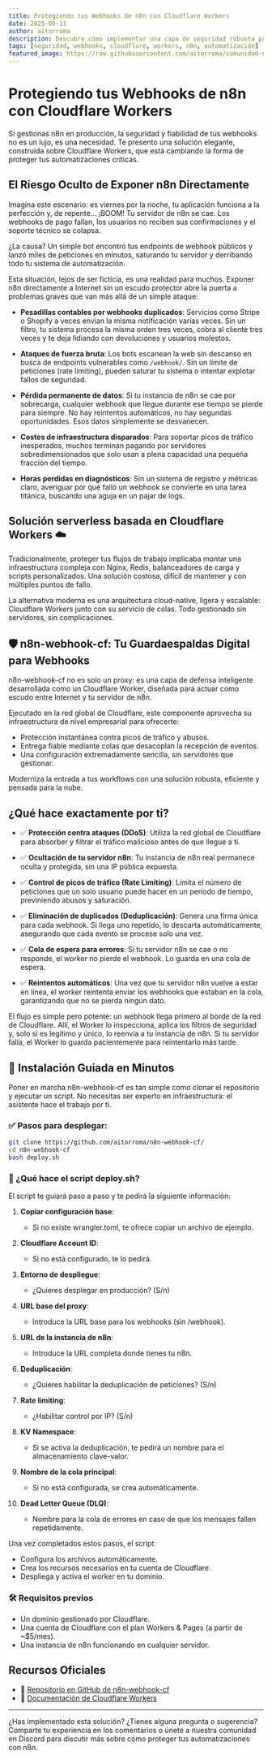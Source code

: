 ```yaml
---
title: Protegiendo tus Webhooks de n8n con Cloudflare Workers
date: 2025-06-11
author: aitorroma
description: Descubre cómo implementar una capa de seguridad robusta para tus webhooks de n8n utilizando Cloudflare Workers, evitando ataques, duplicados y garantizando la entrega fiable de eventos
tags: [seguridad, webhooks, cloudflare, workers, n8n, automatización]
featured_image: https://raw.githubusercontent.com/aitorroma/comunidad-n8n-blog/main/assets/cloudflare-n8n.jpg
---
```


# Protegiendo tus Webhooks de n8n con Cloudflare Workers

Si gestionas n8n en producción, la seguridad y fiabilidad de tus webhooks no es un lujo, es una necesidad. Te presento una solución elegante, construida sobre Cloudflare Workers, que está cambiando la forma de proteger tus automatizaciones críticas.

## El Riesgo Oculto de Exponer n8n Directamente

Imagina este escenario: es viernes por la noche, tu aplicación funciona a la perfección y, de repente... ¡BOOM! Tu servidor de n8n se cae. Los webhooks de pago fallan, los usuarios no reciben sus confirmaciones y el soporte técnico se colapsa.

¿La causa? Un simple bot encontró tus endpoints de webhook públicos y lanzó miles de peticiones en minutos, saturando tu servidor y derribando todo tu sistema de automatización.

Esta situación, lejos de ser ficticia, es una realidad para muchos. Exponer n8n directamente a Internet sin un escudo protector abre la puerta a problemas graves que van más allá de un simple ataque:

- **Pesadillas contables por webhooks duplicados**: Servicios como Stripe o Shopify a veces envían la misma notificación varias veces. Sin un filtro, tu sistema procesa la misma orden tres veces, cobra al cliente tres veces y te deja lidiando con devoluciones y usuarios molestos.
  
- **Ataques de fuerza bruta**: Los bots escanean la web sin descanso en busca de endpoints vulnerables como `/webhook/`. Sin un límite de peticiones (rate limiting), pueden saturar tu sistema o intentar explotar fallos de seguridad.
  
- **Pérdida permanente de datos**: Si tu instancia de n8n se cae por sobrecarga, cualquier webhook que llegue durante ese tiempo se pierde para siempre. No hay reintentos automáticos, no hay segundas oportunidades. Esos datos simplemente se desvanecen.
  
- **Costes de infraestructura disparados**: Para soportar picos de tráfico inesperados, muchos terminan pagando por servidores sobredimensionados que solo usan a plena capacidad una pequeña fracción del tiempo.
  
- **Horas perdidas en diagnósticos**: Sin un sistema de registro y métricas claro, averiguar por qué falló un webhook se convierte en una tarea titánica, buscando una aguja en un pajar de logs.

## Solución serverless basada en Cloudflare Workers ☁️

Tradicionalmente, proteger tus flujos de trabajo implicaba montar una infraestructura compleja con Nginx, Redis, balanceadores de carga y scripts personalizados. Una solución costosa, difícil de mantener y con múltiples puntos de fallo.

La alternativa moderna es una arquitectura cloud-native, ligera y escalable: Cloudflare Workers junto con su servicio de colas. Todo gestionado sin servidores, sin complicaciones.

## 🛡️ n8n-webhook-cf: Tu Guardaespaldas Digital para Webhooks

n8n-webhook-cf no es solo un proxy: es una capa de defensa inteligente desarrollada como un Cloudflare Worker, diseñada para actuar como escudo entre Internet y tu servidor de n8n.

Ejecutado en la red global de Cloudflare, este componente aprovecha su infraestructura de nivel empresarial para ofrecerte:

- Protección instantánea contra picos de tráfico y abusos.
- Entrega fiable mediante colas que desacoplan la recepción de eventos.
- Una configuración extremadamente sencilla, sin servidores que gestionar.

Moderniza la entrada a tus workflows con una solución robusta, eficiente y pensada para la nube.

## ¿Qué hace exactamente por ti?

- ✅ **Protección contra ataques (DDoS)**: Utiliza la red global de Cloudflare para absorber y filtrar el tráfico malicioso antes de que llegue a ti.
  
- ✅ **Ocultación de tu servidor n8n**: Tu instancia de n8n real permanece oculta y protegida, sin una IP pública expuesta.
  
- ✅ **Control de picos de tráfico (Rate Limiting)**: Limita el número de peticiones que un solo usuario puede hacer en un período de tiempo, previniendo abusos y saturación.
  
- ✅ **Eliminación de duplicados (Deduplicación)**: Genera una firma única para cada webhook. Si llega uno repetido, lo descarta automáticamente, asegurando que cada evento se procese solo una vez.
  
- ✅ **Cola de espera para errores**: Si tu servidor n8n se cae o no responde, el worker no pierde el webhook. Lo guarda en una cola de espera.
  
- ✅ **Reintentos automáticos**: Una vez que tu servidor n8n vuelve a estar en línea, el worker reintenta enviar los webhooks que estaban en la cola, garantizando que no se pierda ningún dato.

El flujo es simple pero potente: un webhook llega primero al borde de la red de Cloudflare. Allí, el Worker lo inspecciona, aplica los filtros de seguridad y, solo si es legítimo y único, lo reenvía a tu instancia de n8n. Si tu servidor falla, el Worker lo guarda pacientemente para reintentarlo más tarde.

## 🚀 Instalación Guiada en Minutos

Poner en marcha n8n-webhook-cf es tan simple como clonar el repositorio y ejecutar un script. No necesitas ser experto en infraestructura: el asistente hace el trabajo por ti.

### ✅ Pasos para desplegar:

```bash
git clone https://github.com/aitorroma/n8n-webhook-cf/
cd n8n-webhook-cf
bash deploy.sh
```

### 🔧 ¿Qué hace el script deploy.sh?

El script te guiará paso a paso y te pedirá la siguiente información:

1. **Copiar configuración base**:
   - Si no existe wrangler.toml, te ofrece copiar un archivo de ejemplo.

2. **Cloudflare Account ID**:
   - Si no está configurado, te lo pedirá.

3. **Entorno de despliegue**:
   - ¿Quieres desplegar en producción? (S/n)

4. **URL base del proxy**:
   - Introduce la URL base para los webhooks (sin /webhook).

5. **URL de la instancia de n8n**:
   - Introduce la URL completa donde tienes tu n8n.

6. **Deduplicación**:
   - ¿Quieres habilitar la deduplicación de peticiones? (S/n)

7. **Rate limiting**:
   - ¿Habilitar control por IP? (S/n)

8. **KV Namespace**:
   - Si se activa la deduplicación, te pedirá un nombre para el almacenamiento clave-valor.

9. **Nombre de la cola principal**:
   - Si no está configurada, se crea automáticamente.

10. **Dead Letter Queue (DLQ)**:
    - Nombre para la cola de errores en caso de que los mensajes fallen repetidamente.

Una vez completados estos pasos, el script:

- Configura los archivos automáticamente.
- Crea los recursos necesarios en tu cuenta de Cloudflare.
- Despliega y activa el worker en tu dominio.

### 🛠 Requisitos previos

- Un dominio gestionado por Cloudflare.
- Una cuenta de Cloudflare con el plan Workers & Pages (a partir de ~$5/mes).
- Una instancia de n8n funcionando en cualquier servidor.

## Recursos Oficiales

- 📂 [Repositorio en GitHub de n8n-webhook-cf](https://github.com/aitorroma/n8n-webhook-cf/)
- 📖 [Documentación de Cloudflare Workers](https://developers.cloudflare.com/workers/)

---

¿Has implementado esta solución? ¿Tienes alguna pregunta o sugerencia? Comparte tu experiencia en los comentarios o únete a nuestra comunidad en Discord para discutir más sobre cómo proteger tus automatizaciones con n8n.

